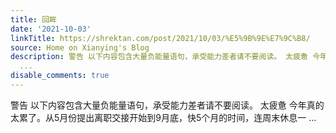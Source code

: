 ```yaml
---
title: 回眸
date: '2021-10-03'
linkTitle: https://shrektan.com/post/2021/10/03/%E5%9B%9E%E7%9C%B8/
source: Home on Xianying's Blog
description: 警告 以下内容包含大量负能量语句，承受能力差者请不要阅读。 太疲惫 今年真的太累了。从5月份提出离职交接开始到9月底，快5个月的时间，连周末休息一
  ...
disable_comments: true
---
```

警告 以下内容包含大量负能量语句，承受能力差者请不要阅读。 太疲惫 今年真的太累了。从5月份提出离职交接开始到9月底，快5个月的时间，连周末休息一 ...